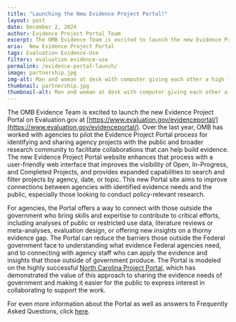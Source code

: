 ```yaml
---
title: "Launching the New Evidence Project Portal!"
layout: post
date: December 2, 2024
author: Evidence Project Portal Team
excerpt: The OMB Evidence Team is excited to launch the new Evidence Project Portal on Evaluation.gov at <a href="https://www.evaluation.gov/evidenceportal/" target="_blank">Evidence Project Portal</a>...
aria:  New Evidence Project Portal
tags: Evaluation Evidence-Use
filters: evaluation evidence-use
permalink: /evidence-portal-launch/
image: partnership.jpg
img-alt: Man and woman at desk with computer giving each other a high five.
thumbnail: partnership.jpg
thumbnail-alt: Man and woman at desk with computer giving each other a high five.
---
```

The OMB Evidence Team is excited to launch the new Evidence Project Portal on Evaluation.gov at [https://www.evaluation.gov/evidenceportal/](https://www.evaluation.gov/evidenceportal/). Over the last year, OMB has worked with agencies to pilot the Evidence Project Portal process for identifying and sharing agency projects with the public and broader research community to facilitate collaborations that can help build evidence. The new Evidence Project Portal website enhances that process with a user-friendly web interface that improves the visibility of Open, In-Progress, and Completed Projects, and provides expanded capabilities to search and filter projects by agency, date, or topic. This new Portal site aims to improve connections between agencies with identified evidence needs and the public, especially those looking to conduct policy-relevant research.

For agencies, the Portal offers a way to connect with those outside the government who bring skills and expertise to contribute to critical efforts, including analyses of public or restricted use data, literature reviews or meta-analyses, evaluation design, or offering new insights on a thorny evidence gap. The Portal can reduce the barriers those outside the Federal government face to understanding what evidence Federal agencies need, and to connecting with agency staff who can apply the evidence and insights that those outside of government produce. The Portal is modeled on the highly successful [North Carolina Project Portal](https://projectportal.nc.gov/), which has demonstrated the value of this approach to sharing the evidence needs of government and making it easier for the public to express interest in collaborating to support the work.

For even more information about the Portal as well as answers to Frequently Asked Questions, click [here](https://www.evaluation.gov/evidenceportal/about/).